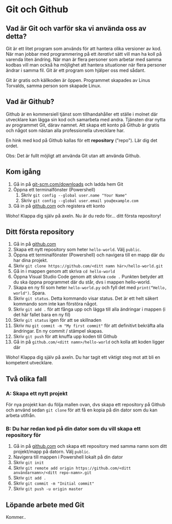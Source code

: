 # Git och Github
## Vad är Git och varför ska vi använda oss av detta?
Git är ett litet program som används för att hantera olika versioner av kod. När man jobbar med programmering på ett *iterativt* sätt vill man ha koll på varenda liten ändring. När man är flera personer som arbetar med samma kodbas vill man också ha möjlighet att hantera situationer när flera personer ändrar i samma fil. Git är ett program som hjälper oss med sådant.

Git är gratis och källkoden är öppen. Programmet skapades av Linus Torvalds, samma person som skapade Linux.

## Vad är Github?
Github är en kommersiell tjänst som tillhandahåller ett ställe i molnet där utvecklare kan lägga sin kod och samarbeta med andra. Tjänsten drar nytta av programmet Git, därav namnet. Att skapa ett konto på Github är gratis och något som nästan alla professionella utvecklare har.

En hink med kod på Github kallas för ett **repository** ("repo"). Lär dig det ordet.

Obs: Det är fullt möjligt att använda Git utan att använda Github.

## Kom igång
1. Gå in på [git-scm.com/downloads](https://git-scm.com/downloads) och ladda hem Git
2. Öppna ett terminalfönster (Powershell)
   1. Skriv `git config --global user.name "Your Name"`
   2. Skriv `git config --global user.email you@example.com`
3. Gå in på [github.com](https://github.com) och registera ett konto

Woho! Klappa dig själv på axeln. Nu är du redo för... ditt första repository!

## Ditt första repository
1. Gå in på [github.com](https://github.com)
2. Skapa ett nytt repository som heter `hello-world`. Välj `public`.
3. Öppna ett terminalfönster (Powershell) och navigera till en mapp där du har dina projekt.
4. Skriv `git clone https://github.com/<ditt namn här>/hello-world.git`
5. Gå in i mappen genom att skriva `cd hello-world`
6. Öppna Visual Studio Code genom att skriva `code .` Punkten betyder att du ska öppna programmet där du står, dvs i mappen hello-world.
7. Skapa en ny fil som heter `hello-world.py` och fyll det med `print(̈́"Hello, world")`. Spara.
8. Skriv `git status`. Detta kommando visar status. Det är ett helt säkert kommando som inte kan förstöra något.
9. Skriv `git add .` för att fånga upp och lägga till alla ändringar i mappen (i det här fallet bara en ny fil)
10. Skriv `git status` igen för att se skillnaden
11. Skriv nu `git commit -m "My first commit"` för att definitivt bekräfta alla ändringar. En ny commit / stämpel skapas.
12. Skriv `git push` för att knuffa upp koden till Github
13. Gå in på `github.com/<ditt namn>/hello-world` och kolla att koden ligger där

Woho! Klappa dig själv på axeln. Du har tagit ett viktigt steg mot att bli en kompetent utvecklare.

## Två olika fall

### A: Skapa ett nytt projekt
För nya projekt kan du följa mallen ovan, dvs skapa ett repository på Github och använd sedan `git clone` för att få en kopia på din dator som du kan arbeta utifrån.

### B: Du har redan kod på din dator som du vill skapa ett repository för
1. Gå in på [github.com](https://github.com) och skapa ett repository med samma namn som ditt projekt/mapp på datorn. Välj `public`.
2. Navigera till mappen i Powershell lokalt på din dator
3. Skriv `git init`
4. Skriv `git remote add origin https://github.com/<ditt användarnamn>/<ditt repo-namn>.git`
5. Skriv `git add .`
6. Skriv `git commit -m "Initial commit"`
7. Skriv `git push -u origin master`

## Löpande arbete med Git
Kommer..
